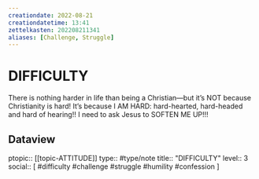 ```yaml
---
creationdate: 2022-08-21
creationdatetime: 13:41
zettelkasten: 202208211341
aliases: [Challenge, Struggle]
---
```

# DIFFICULTY
There is nothing harder in life than being a Christian—but it’s NOT because Christianity is hard! It’s because I AM HARD: hard-hearted, hard-headed and hard of hearing!! I need to ask Jesus to SOFTEN ME UP!!!

## Dataview
ptopic:: [[topic-ATTITUDE]]
type:: #type/note
title:: "DIFFICULTY"
level:: 3
social:: [ #difficulty #challenge #struggle #humility #confession ]
